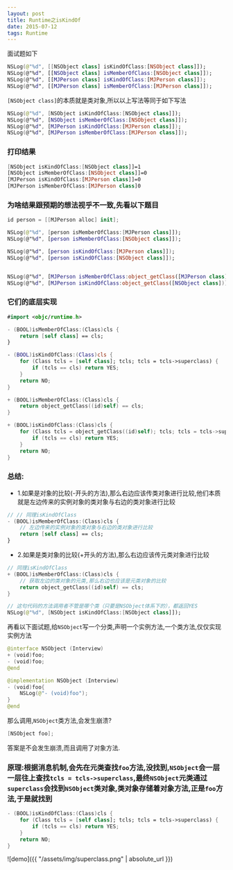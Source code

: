 ```yaml
---
layout: post
title: Runtime之isKindOf
date: 2015-07-12
tags: Runtime
---
```


面试题如下
```swift
NSLog(@"%d", [[NSObject class] isKindOfClass:[NSObject class]]);
NSLog(@"%d", [[NSObject class] isMemberOfClass:[NSObject class]]);
NSLog(@"%d", [[MJPerson class] isKindOfClass:[MJPerson class]]);
NSLog(@"%d", [[MJPerson class] isMemberOfClass:[MJPerson class]]);
```
`[NSObject class]`的本质就是类对象,所以以上写法等同于如下写法
```swift
NSLog(@"%d", [NSObject isKindOfClass:[NSObject class]]); 
NSLog(@"%d", [NSObject isMemberOfClass:[NSObject class]]); 
NSLog(@"%d", [MJPerson isKindOfClass:[MJPerson class]]); 
NSLog(@"%d", [MJPerson isMemberOfClass:[MJPerson class]]);
```


### 打印结果
```swift
[NSObject isKindOfClass:[NSObject class]]=1
[NSObject isMemberOfClass:[NSObject class]]=0
[MJPerson isKindOfClass:[MJPerson class]]=0
[MJPerson isMemberOfClass:[MJPerson class]0
```
### 为啥结果跟预期的想法视乎不一致,先看以下题目

```swift
id person = [[MJPerson alloc] init];

NSLog(@"%d", [person isMemberOfClass:[MJPerson class]]);
NSLog(@"%d", [person isMemberOfClass:[NSObject class]]);

NSLog(@"%d", [person isKindOfClass:[MJPerson class]]);
NSLog(@"%d", [person isKindOfClass:[NSObject class]]);


NSLog(@"%d", [MJPerson isMemberOfClass:object_getClass([MJPerson class])]);
NSLog(@"%d", [MJPerson isKindOfClass:object_getClass([NSObject class])]);
```
### 它们的底层实现
```swift
#import <objc/runtime.h>

- (BOOL)isMemberOfClass:(Class)cls {
    return [self class] == cls;
}

- (BOOL)isKindOfClass:(Class)cls {
    for (Class tcls = [self class]; tcls; tcls = tcls->superclass) {
        if (tcls == cls) return YES;
    }
    return NO;
}

+ (BOOL)isMemberOfClass:(Class)cls {
    return object_getClass((id)self) == cls;
}

+ (BOOL)isKindOfClass:(Class)cls {
    for (Class tcls = object_getClass((id)self); tcls; tcls = tcls->superclass) {
        if (tcls == cls) return YES;
    }
    return NO;
}
```
### 总结:
- 1.如果是对象的比较(-开头的方法),那么右边应该传类对象进行比较,他们本质就是左边传来的实例对象的类对象与右边的类对象进行比较
```swift
// // 同理isKindOfClass
- (BOOL)isMemberOfClass:(Class)cls {
    // 左边传来的实例对象的类对象与右边的类对象进行比较
    return [self class] == cls;
}
```
- 2.如果是类对象的比较(+开头的方法),那么右边应该传元类对象进行比较
```swift
// 同理isKindOfClass
+ (BOOL)isMemberOfClass:(Class)cls {
    // 获取左边的类对象的元类,那么右边也应该是元类对象的比较
    return object_getClass((id)self) == cls;
}
```

```swift
// 这句代码的方法调用者不管是哪个类（只要是NSObject体系下的），都返回YES
NSLog(@"%d", [NSObject isKindOfClass:[NSObject class]]);
```


再看以下面试题,给`NSObject`写一个分类,声明一个实例方法,一个类方法,仅仅实现实例方法
```swift
@interface NSObject (Interview)
+ (void)foo;
- (void)foo;
@end

@implementation NSObject (Interview)
- (void)foo{
    NSLog(@"- (void)foo");
}
@end
```
那么调用,`NSObject`类方法,会发生崩溃?
```swift
[NSObject foo];
```
答案是不会发生崩溃,而且调用了对象方法.
### 原理:根据消息机制,会先在**元类**查找`foo`方法,没找到,`NSObject`会一层一层往上查找`tcls = tcls->superclass`,最终`NSObject`元类通过`superclass`会找到`NSObject`类对象,类对象存储着对象方法,正是`foo`方法,于是就找到
```swift
- (BOOL)isKindOfClass:(Class)cls {
    for (Class tcls = [self class]; tcls; tcls = tcls->superclass) {
        if (tcls == cls) return YES;
    }
    return NO;
}
```

![demo]({{ "/assets/img/superclass.png" | absolute_url }})
